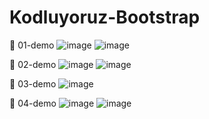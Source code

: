 # Kodluyoruz-Bootstrap
💜 01-demo
![image](https://user-images.githubusercontent.com/51479494/164982755-7ad47133-300f-4a0a-a1b5-05968bcf560f.png)
![image](https://user-images.githubusercontent.com/51479494/164982781-a8e230f7-dab5-42a1-8710-202f32d0dfb6.png)

💜 02-demo
![image](https://user-images.githubusercontent.com/51479494/164982821-7ebb7051-7ee1-4f8d-a3ec-54151e495d01.png)
![image](https://user-images.githubusercontent.com/51479494/164982844-8e2b2b14-1913-4807-af23-25c7f60923df.png)


💜 03-demo
![image](https://user-images.githubusercontent.com/51479494/164982885-0fb94052-f720-45b3-b815-8f4943cfb0e8.png)

💜 04-demo
![image](https://user-images.githubusercontent.com/51479494/164982977-2aa97de0-6a10-4448-842b-65b2124340e4.png)
![image](https://user-images.githubusercontent.com/51479494/164983040-106cb46a-d354-451b-9194-935f14486ad7.png)
